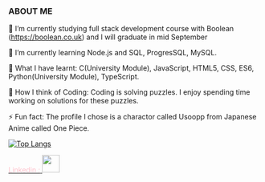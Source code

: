 ### ABOUT ME

 🔭 I’m currently studying full stack development course with Boolean (https://boolean.co.uk) and I will graduate in mid September
 
 🌱 I’m currently learning Node.js and SQL, ProgresSQL, MySQL.
 
 🍓 What I have learnt: C(University Module), JavaScript, HTML5, CSS, ES6, Python(University Module), TypeScript.
 
 🧋 How I think of Coding: Coding is solving puzzles. I enjoy spending time working on solutions for these puzzles.

  ⚡ Fun fact: The profile I chose is a charactor called Usoopp from Japanese Anime called One Piece.
 
 [![Top Langs](https://github-readme-stats.vercel.app/api/top-langs/?username=anuraghazra&layout=compact)](https://github.com/anuraghazra/github-readme-stats)

<div align="left">

<a href="https://www.linkedin.com/in/linlin-li-90b66010a" align="center" > 
 <span style= "color: pink">Linkedin :</span>
 <img width="35" src="https://pics.freeicons.io/uploads/icons/png/17893955031555589921-64.png"/>
</a>
</div>
